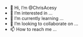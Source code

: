 - 👋 Hi, I’m @ChrisAcesy
- 👀 I’m interested in ...
- 🌱 I’m currently learning ...
- 💞️ I’m looking to collaborate on ...
- 📫 How to reach me ...

<!---
ChrisAcesy/ChrisAcesy is a ✨ special ✨ repository because its `README.md` (this file) appears on your GitHub profile.
You can click the Preview link to take a look at your changes.
--->
